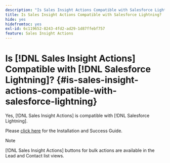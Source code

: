 ```yaml
---
description: "Is Sales Insight Actions Compatible with Salesforce Lightning? - Marketo Docs - Product Documentation"
title: Is Sales Insight Actions Compatible with Salesforce Lightning?
hide: yes
hidefromtoc: yes
exl-id: 6c119652-8243-4fd2-ad29-1d87ffebf757
feature: Sales Insight Actions
---
```

# Is [!DNL Sales Insight Actions] Compatible with [!DNL Salesforce Lightning]? {#is-sales-insight-actions-compatible-with-salesforce-lightning}

Yes, [!DNL Sales Insight Actions] is compatible with [!DNL Salesforce Lightning].

Please [click here](https://s3.amazonaws.com/tout-user-store/salesforce/assets/SF+Guide+for+Lightning.pdf) for the Installation and Success Guide.

>[!NOTE]
>
>[!DNL Sales Insight Actions] buttons for bulk actions are available in the Lead and Contact list views.

